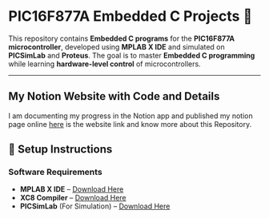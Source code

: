 # PIC16F877A Embedded C Projects 🚀

This repository contains **Embedded C programs** for the **PIC16F877A microcontroller**, developed using **MPLAB X IDE** and simulated on **PICSimLab** and **Proteus**. The goal is to master **Embedded C programming** while learning **hardware-level control** of microcontrollers.  

---

## My Notion Website with Code and Details
I am documenting my progress in the Notion app and published my notion page online [here](https://www.notion.so/Mastering-PIC16F877A-1a64f7b0e88e8047a410c4f2857c2865) is the website link and know more about this Repository.


## 📌 **Setup Instructions**

###  Software Requirements
- **MPLAB X IDE** – [Download Here](https://www.microchip.com/en-us/tools-resources/develop/mplab-x-ide)
- **XC8 Compiler** – [Download Here](https://www.microchip.com/en-us/tools-resources/develop/mplab-xc-compilers)
- **PICSimLab** (For Simulation) – [Download Here](https://sourceforge.net/projects/picsimlab/)
